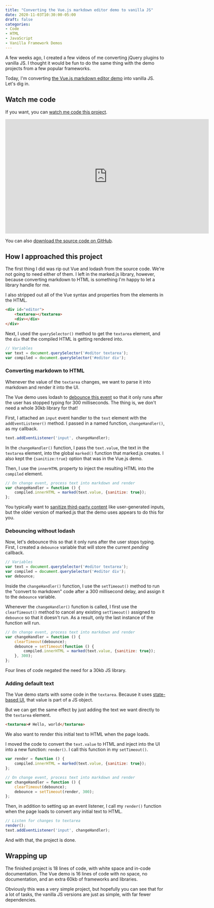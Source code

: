 ```yaml
---
title: "Converting the Vue.js markdown editor demo to vanilla JS"
date: 2020-11-03T10:30:00-05:00
draft: false
categories:
- Code
- HTML
- JavaScript
- Vanilla Framework Demos
---
```


A few weeks ago, I created a few videos of me converting jQuery plugins to vanilla JS. I thought it would be fun to do the same thing with the demo projects from a few popular frameworks.

Today, I'm converting [the Vue.js markdown editor demo](https://vuejs.org/v2/examples/index.html) into vanilla JS. Let's dig in.

## Watch me code

If you want, you can [watch me code this project](https://vimeo.com/475073143).

<div class="fluid-vids"><iframe src="https://player.vimeo.com/video/475073143?color=0088cc&title=0&byline=0&portrait=0" width="640" height="360" frameborder="0" allow="autoplay; fullscreen" allowfullscreen></iframe></div>

You can also [download the source code on GitHub](https://gist.github.com/cferdinandi/81e666a602f6b5fe2aa0cffd6e31b6ab).

## How I approached this project

The first thing I did was rip out Vue and lodash from the source code. We're not going to need either of them. I left in the marked.js library, however, because converting markdown to HTML is something I'm happy to let a library handle for me.

I also stripped out all of the Vue syntax and properties from the elements in the HTML.

```html
<div id="editor">
	<textarea></textarea>
	<div></div>
</div>
```

Next, I used the `querySelector()` method to get the `textarea` element, and the `div` that the compiled HTML is getting rendered into.

```js
// Variables
var text = document.querySelector('#editor textarea');
var compiled = document.querySelector('#editor div');
```

### Converting markdown to HTML

Whenever the value of the `textarea` changes, we want to parse it into markdown and render it into the UI.

The Vue demo uses lodash to [debounce this event](/debouncing-vs.-throttling-with-vanilla-js/) so that it only runs after the user has stopped typing for 300 milliseconds. The thing is, we don't need a whole 30kb library for that!

First, I attached an `input` event handler to the `text` element with the `addEventListener()` method. I passed in a named function, `changeHandler()`, as my callback.

```js
text.addEventListener('input', changeHandler);
```

In the `changeHandler()` function, I pass the `text.value`, the text in the `textarea` element, into the global `marked()` function that marked.js creates. I also kept the `{sanitize:true}` option that was in the Vue.js demo.

Then, I use the `innerHTML` property to inject the resulting HTML into the `compiled` element.

```js
// On change event, process text into markdown and render
var changeHandler = function () {
	compiled.innerHTML = marked(text.value, {sanitize: true});
};
```

You typically want to [sanitize third-party content](/how-to-sanitize-third-party-content-with-vanilla-js-to-prevent-cross-site-scripting-xss-attacks/) like user-generated inputs, but the older version of marked.js that the demo uses appears to do this for you.

### Debouncing without lodash

Now, let's debounce this so that it only runs after the user stops typing. First, I created a `debounce` variable that will store the current _pending_ callback.

```js
// Variables
var text = document.querySelector('#editor textarea');
var compiled = document.querySelector('#editor div');
var debounce;
```

Inside the `changeHandler()` function, I use the `setTimeout()` method to run the "convert to markdown" code after a 300 millisecond delay, and assign it to the `debounce` variable.

Whenever the `changeHandler()` function is called, I first use the `clearTimeout()` method to cancel any existing `setTimeout()` assigned to `debounce` so that it doesn't run. As a result, only the last instance of the function will run.

```js
// On change event, process text into markdown and render
var changeHandler = function () {
	clearTimeout(debounce);
	debounce = setTimeout(function () {
		compiled.innerHTML = marked(text.value, {sanitize: true});
	}, 300);
};
```

Four lines of code negated the need for a 30kb JS library.

### Adding default text

The Vue demo starts with some code in the `textarea`. Because it uses [state-based UI](/how-to-create-a-state-based-ui-component-with-vanilla-js/), that value is part of a JS object.

But we can get the same effect by just adding the text we want directly to the `textarea` element.

```html
<textarea># Hello, world</textarea>
```

We also want to render this initial text to HTML when the page loads.

I moved the code to convert the `text.value` to HTML and inject into the UI into a new function: `render()`. I call this function in my `setTimeout()`.

```js
var render = function () {
	compiled.innerHTML = marked(text.value, {sanitize: true});
};

// On change event, process text into markdown and render
var changeHandler = function () {
	clearTimeout(debounce);
	debounce = setTimeout(render, 300);
};
```

Then, in addition to setting up an event listener, I call my `render()` function when the page loads to convert any initial text to HTML.

```js
// Listen for changes to textarea
render();
text.addEventListener('input', changeHandler);
```

And with that, the project is done.

## Wrapping up

The finished project is 18 lines of code, with white space and in-code documentation. The Vue demo is 16 lines of code with no space, no documentation, and an extra 60kb of frameworks and libraries.

Obviously this was a very simple project, but hopefully you can see that for a lot of tasks, the vanilla JS versions are just as simple, with far fewer dependencies.